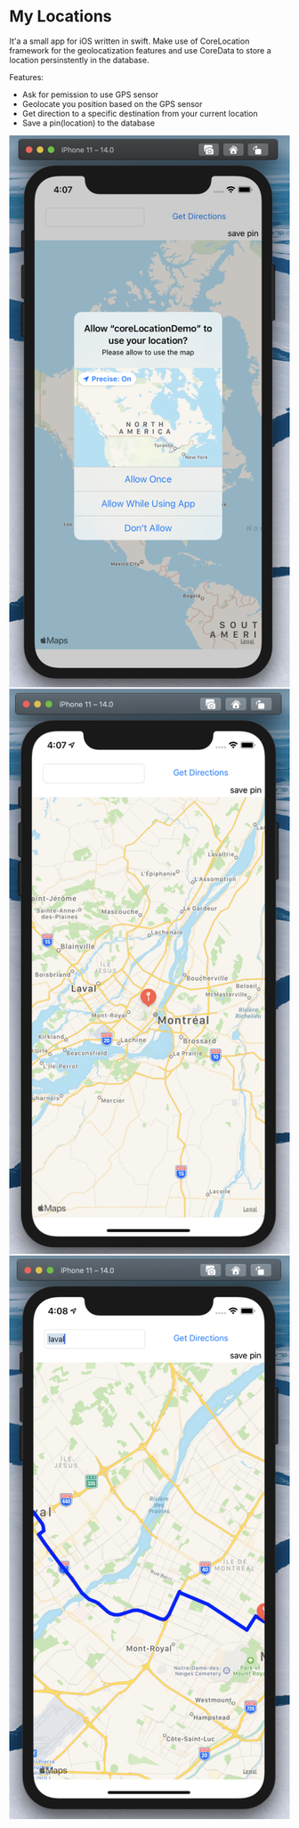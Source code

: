# My Locations

It'a a small app for iOS written in swift. Make use of CoreLocation framework for the geolocatization features and use CoreData to store a location persinstently in the database.



Features:
- Ask for pemission to use GPS sensor
- Geolocate you position based on the GPS sensor
- Get direction to a specific destination from your current location
- Save a pin(location) to the database

![screenshoot1](images/Screenshot1.png)
![screenshoot2](images/Screenshot2.png)
![screenshoot3](images/Screenshot3.png)

